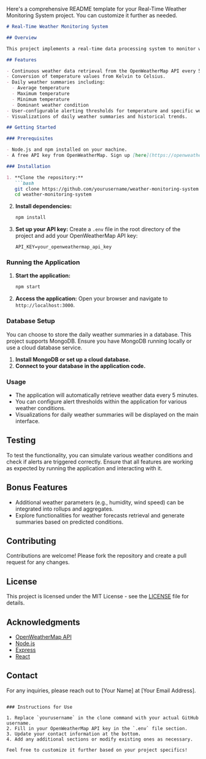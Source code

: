 Here's a comprehensive README template for your Real-Time Weather Monitoring System project. You can customize it further as needed.

```markdown
# Real-Time Weather Monitoring System

## Overview

This project implements a real-time data processing system to monitor weather conditions and provide summarized insights using rollups and aggregates. The system utilizes data from the [OpenWeatherMap API](https://openweathermap.org/) to retrieve current weather information for major metros in India.

## Features

- Continuous weather data retrieval from the OpenWeatherMap API every 5 minutes.
- Conversion of temperature values from Kelvin to Celsius.
- Daily weather summaries including:
  - Average temperature
  - Maximum temperature
  - Minimum temperature
  - Dominant weather condition
- User-configurable alerting thresholds for temperature and specific weather conditions.
- Visualizations of daily weather summaries and historical trends.

## Getting Started

### Prerequisites

- Node.js and npm installed on your machine.
- A free API key from OpenWeatherMap. Sign up [here](https://openweathermap.org/appid).

### Installation

1. **Clone the repository:**
   ```bash
   git clone https://github.com/yourusername/weather-monitoring-system.git
   cd weather-monitoring-system
   ```

2. **Install dependencies:**
   ```bash
   npm install
   ```

3. **Set up your API key:**
   Create a `.env` file in the root directory of the project and add your OpenWeatherMap API key:
   ```plaintext
   API_KEY=your_openweathermap_api_key
   ```

### Running the Application

1. **Start the application:**
   ```bash
   npm start
   ```

2. **Access the application:**
   Open your browser and navigate to `http://localhost:3000`.

### Database Setup

You can choose to store the daily weather summaries in a database. This project supports MongoDB. Ensure you have MongoDB running locally or use a cloud database service.

1. **Install MongoDB or set up a cloud database.**
2. **Connect to your database in the application code.**

### Usage

- The application will automatically retrieve weather data every 5 minutes.
- You can configure alert thresholds within the application for various weather conditions.
- Visualizations for daily weather summaries will be displayed on the main interface.

## Testing

To test the functionality, you can simulate various weather conditions and check if alerts are triggered correctly. Ensure that all features are working as expected by running the application and interacting with it.

## Bonus Features

- Additional weather parameters (e.g., humidity, wind speed) can be integrated into rollups and aggregates.
- Explore functionalities for weather forecasts retrieval and generate summaries based on predicted conditions.

## Contributing

Contributions are welcome! Please fork the repository and create a pull request for any changes.

## License

This project is licensed under the MIT License - see the [LICENSE](LICENSE) file for details.

## Acknowledgments

- [OpenWeatherMap API](https://openweathermap.org/)
- [Node.js](https://nodejs.org/)
- [Express](https://expressjs.com/)
- [React](https://reactjs.org/)

## Contact

For any inquiries, please reach out to [Your Name] at [Your Email Address].
```

### Instructions for Use

1. Replace `yourusername` in the clone command with your actual GitHub username.
2. Fill in your OpenWeatherMap API key in the `.env` file section.
3. Update your contact information at the bottom.
4. Add any additional sections or modify existing ones as necessary.

Feel free to customize it further based on your project specifics!
